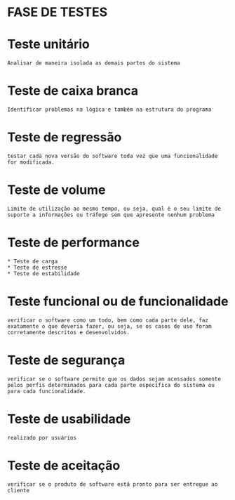 # FASE DE TESTES

# Teste unitário

    Analisar de maneira isolada as demais partes do sistema

# Teste de caixa branca

    Identificar problemas na lógica e também na estrutura do programa

# Teste de regressão

    testar cada nova versão do software toda vez que uma funcionalidade for modificada.

# Teste de volume

    Limite de utilização ao mesmo tempo, ou seja, qual é o seu limite de suporte a informações ou tráfego sem que apresente nenhum problema

# Teste de performance

    * Teste de carga
    * Teste de estresse
    * Teste de estabilidade

# Teste funcional ou de funcionalidade

    verificar o software como um todo, bem como cada parte dele, faz exatamente o que deveria fazer, ou seja, se os casos de uso foram corretamente descritos e desenvolvidos.

# Teste de segurança

    verificar se o software permite que os dados sejam acessados somente pelos perfis determinados para cada parte específica do sistema ou para cada funcionalidade.

# Teste de usabilidade

    realizado por usuários

# Teste de aceitação

    verificar se o produto de software está pronto para ser entregue ao cliente
